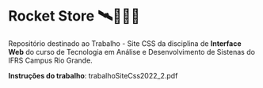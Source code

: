 # Rocket Store 🛰🚀👨‍🚀

Repositório destinado ao Trabalho - Site CSS da disciplina de **Interface Web** do curso de Tecnologia em Análise e Desenvolvimento de Sistenas do IFRS Campus Rio Grande.

**Instruções do trabalho**: trabalhoSiteCss2022_2.pdf
